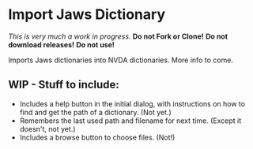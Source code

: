 # Import Jaws Dictionary

*This is very much a work in progress.*
**Do not Fork or Clone!**
**Do not download releases!**
**Do not use!**

Imports Jaws dictionaries into NVDA dictionaries. More info to come.

## WIP - Stuff to include:
* Includes a help button in the initial dialog, with instructions on how to find and get the path of a dictionary. (Not yet.)
* Remembers the last used path and filename for next time. (Except it doesn't, not yet.)
* Includes a browse button to choose files. (Not!)
